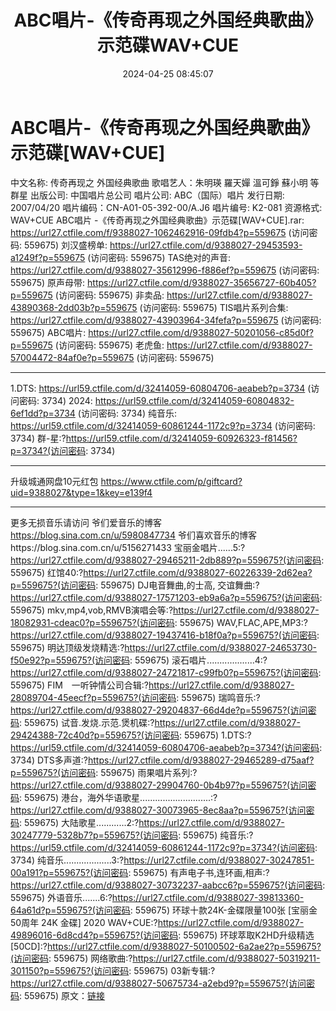 ﻿---
title: ABC唱片-《传奇再现之外国经典歌曲》示范碟WAV+CUE
date: 2024-04-25 08:45:07
categories: WAV车载音乐、镜像
tags: 华语中文
---
# ABC唱片-《传奇再现之外国经典歌曲》示范碟[WAV+CUE]

中文名称: 传奇再现之 外国经典歌曲
歌唱艺人：朱明瑛 羅天嬋 溫可錚 蘇小明 等 群星
出版公司: 中国唱片总公司
唱片公司: ABC（国际）唱片
发行日期: 2007/04/20
唱片编码：CN-A01-05-392-00/A.J6
唱片编号: K2-081
资源格式: WAV+CUE
ABC唱片 -《传奇再现之外国经典歌曲》示范碟[WAV+CUE].rar: https://url27.ctfile.com/f/9388027-1062462916-09fdb4?p=559675
(访问密码: 559675)
刘汉盛榜单: https://url27.ctfile.com/d/9388027-29453593-a1249f?p=559675
(访问密码: 559675)
TAS绝对的声音: https://url27.ctfile.com/d/9388027-35612996-f886ef?p=559675
(访问密码: 559675)
原声母带: https://url27.ctfile.com/d/9388027-35656727-60b405?p=559675
(访问密码: 559675)
非卖品: https://url27.ctfile.com/d/9388027-43890368-2dd03b?p=559675
(访问密码: 559675)
TIS唱片系列合集: https://url27.ctfile.com/d/9388027-43903964-34fefa?p=559675
(访问密码: 559675)
ABC唱片: https://url27.ctfile.com/d/9388027-50201056-c85d0f?p=559675
(访问密码: 559675)
老虎鱼: https://url27.ctfile.com/d/9388027-57004472-84af0e?p=559675
(访问密码: 559675)
***********************************************************************************************
1.DTS: https://url59.ctfile.com/d/32414059-60804706-aeabeb?p=3734
(访问密码: 3734)
2024: https://url59.ctfile.com/d/32414059-60804832-6ef1dd?p=3734
(访问密码: 3734)
纯音乐: https://url59.ctfile.com/d/32414059-60861244-1172c9?p=3734
(访问密码: 3734)
群-星:?https://url59.ctfile.com/d/32414059-60926323-f81456?p=3734?(访问密码:
3734)
*****************************************************
升级城通网盘10元红包 https://www.ctfile.com/p/giftcard?uid=9388027&type=1&key=e139f4
**************************
更多无损音乐请访问
爷们爱音乐的博客
https://blog.sina.com.cn/u/5980847734
爷们喜欢音乐的博客https://blog.sina.com.cn/u/5156271433
宝丽金唱片......5:?https://url27.ctfile.com/d/9388027-29465211-2db889?p=559675?(访问密码:
559675)
红馆40:?https://url27.ctfile.com/d/9388027-60226339-2d62ea?p=559675?(访问密码:
559675)
DJ电音舞曲,的士高, 交谊舞曲:?https://url27.ctfile.com/d/9388027-17571203-eb9a6a?p=559675?(访问密码:
559675)
mkv,mp4,vob,RMVB演唱会等:?https://url27.ctfile.com/d/9388027-18082931-cdeac0?p=559675?(访问密码:
559675)
WAV,FLAC,APE,MP3:?https://url27.ctfile.com/d/9388027-19437416-b18f0a?p=559675?(访问密码:
559675)
明达顶级发烧精选:?https://url27.ctfile.com/d/9388027-24653730-f50e92?p=559675?(访问密码:
559675)
滚石唱片...................4:?https://url27.ctfile.com/d/9388027-24721817-c99fb0?p=559675?(访问密码:
559675)
FIM　一听钟情公司合辑:?https://url27.ctfile.com/d/9388027-28089704-45eecf?p=559675?(访问密码:
559675)
瑞鸣音乐:?https://url27.ctfile.com/d/9388027-29204837-66d4de?p=559675?(访问密码:
559675)
试音.发烧.示范.煲机碟:?https://url27.ctfile.com/d/9388027-29424388-72c40d?p=559675?(访问密码:
559675)
1.DTS:?https://url59.ctfile.com/d/32414059-60804706-aeabeb?p=3734?(访问密码:
3734)
DTS多声道:?https://url27.ctfile.com/d/9388027-29465289-d75aaf?p=559675?(访问密码:
559675)
雨果唱片系列:?https://url27.ctfile.com/d/9388027-29904760-0b4b97?p=559675?(访问密码:
559675)
港台，海外华语歌星............................:?https://url27.ctfile.com/d/9388027-30073965-8ec8aa?p=559675?(访问密码:
559675)
大陆歌星............2:?https://url27.ctfile.com/d/9388027-30247779-5328b7?p=559675?(访问密码:
559675)
纯音乐:?https://url59.ctfile.com/d/32414059-60861244-1172c9?p=3734?(访问密码:
3734)
纯音乐...................3:?https://url27.ctfile.com/d/9388027-30247851-00a191?p=559675?(访问密码:
559675)
有声电子书,连环画,相声:?https://url27.ctfile.com/d/9388027-30732237-aabcc6?p=559675?(访问密码:
559675)
外语音乐.......6:?https://url27.ctfile.com/d/9388027-39813360-64a61d?p=559675?(访问密码:
559675)
环球十款24K-金碟限量100张 [宝丽金50周年 24K 金碟] 2020 WAV+CUE:?https://url27.ctfile.com/d/9388027-49896016-6d8cd4?p=559675?(访问密码:
559675)
环球萃取K2HD升级精选[50CD]:?https://url27.ctfile.com/d/9388027-50100502-6a2ae2?p=559675?(访问密码:
559675)
网络歌曲:?https://url27.ctfile.com/d/9388027-50319211-301150?p=559675?(访问密码:
559675)
03新专辑:?https://url27.ctfile.com/d/9388027-50675734-a2ebd9?p=559675?(访问密码:
559675)
原文：[链接](https://blog.sina.com.cn/s/blog_1647c7e76010315bu.html)